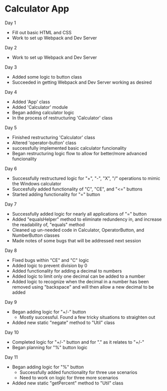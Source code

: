 # Calculator App

Day 1

- Fill out basic HTML and CSS
- Work to set up Webpack and Dev Server

Day 2

- Work to set up Webpack and Dev Server

Day 3

- Added some logic to button class
- Succeeded in getting Webpack and Dev Server working as desired

Day 4

- Added 'App' class
- Added 'Calculator' module
- Began adding calculator logic
- In the process of restructuring 'Calculator' class

Day 5

- Finished restructuring 'Calculator' class
- Altered 'operator-button' class
- successfully implemented basic calculator funcionality
- Began restructuring logic flow to allow for better/more advanced funcionality

Day 6

- Successfully restructured logic for "+", "-", "X", "/" operations to mimic the Windows calculator
- Succesfully added functionality of "C", "CE", and "<=" buttons
- Started adding functionality for "=" button

Day 7

- Successfully added logic for nearly all applications of "=" button
- Added "equalsHelper" method to eliminate redundency in, and increase the readability of, "equals" method
- Cleaned up un-needed code in Calculator, OperatorButton, and NumberButton classes
- Made notes of some bugs that will be addressed next session

Day 8

- Fixed bugs within "CE" and "C" logic
- Added logic to prevent division by 0
- Added functionality for adding a decimal to numbers
- Added logic to limit only one decimal can be added to a number
- Added logic to recognize when the decimal in a number has been removed using "backspace" and will then allow a new decimal to be added

Day 9

- Began adding logic for "+/-" button
  - Mostly successful. Found a few tricky situations to straighten out
- Added new static "negate" method to "Util" class

Day 10

- Completed logic for "+/-" button and for "." as it relates to "+/-"
- Began planning for "%" button logic

Day 11

- Began adding logic for "%" button
  - Successfully added functionality for three use scenarios
  - Need to work on logic for three more scenarios
- Added new static "getPercent" method to "Util" class
